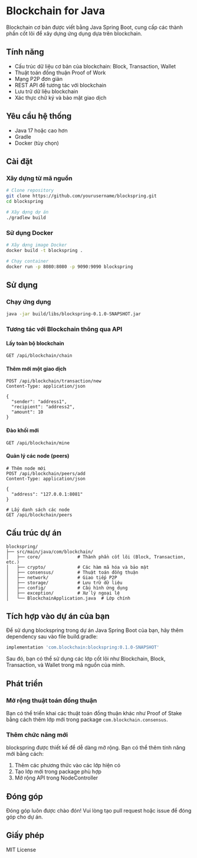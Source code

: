 # Blockchain for Java

Blockchain cơ bản được viết bằng Java Spring Boot, cung cấp các thành phần cốt lõi để xây dựng ứng dụng dựa trên 
blockchain.

## Tính năng

- Cấu trúc dữ liệu cơ bản của blockchain: Block, Transaction, Wallet
- Thuật toán đồng thuận Proof of Work
- Mạng P2P đơn giản
- REST API để tương tác với blockchain
- Lưu trữ dữ liệu blockchain
- Xác thực chữ ký và bảo mật giao dịch

## Yêu cầu hệ thống

- Java 17 hoặc cao hơn
- Gradle
- Docker (tùy chọn)

## Cài đặt

### Xây dựng từ mã nguồn

```bash
# Clone repository
git clone https://github.com/yourusername/blockspring.git
cd blockspring

# Xây dựng dự án
./gradlew build
```

### Sử dụng Docker

```bash
# Xây dựng image Docker
docker build -t blockspring .

# Chạy container
docker run -p 8080:8080 -p 9090:9090 blockspring
```

## Sử dụng

### Chạy ứng dụng

```bash
java -jar build/libs/blockspring-0.1.0-SNAPSHOT.jar
```

### Tương tác với Blockchain thông qua API

#### Lấy toàn bộ blockchain

```
GET /api/blockchain/chain
```

#### Thêm mới một giao dịch

```
POST /api/blockchain/transaction/new
Content-Type: application/json

{
  "sender": "address1",
  "recipient": "address2", 
  "amount": 10
}
```

#### Đào khối mới

```
GET /api/blockchain/mine
```

#### Quản lý các node (peers)

```
# Thêm node mới
POST /api/blockchain/peers/add
Content-Type: application/json

{
  "address": "127.0.0.1:8081"
}

# Lấy danh sách các node
GET /api/blockchain/peers
```

## Cấu trúc dự án

```
blockspring/
├── src/main/java/com/blockchain/
│   ├── core/              # Thành phần cốt lõi (Block, Transaction, etc.)
│   ├── crypto/            # Các hàm mã hóa và bảo mật
│   ├── consensus/         # Thuật toán đồng thuận
│   ├── network/           # Giao tiếp P2P
│   ├── storage/           # Lưu trữ dữ liệu
│   ├── config/            # Cấu hình ứng dụng
│   ├── exception/         # Xử lý ngoại lệ
│   └── BlockchainApplication.java  # Lớp chính
```

## Tích hợp vào dự án của bạn

Để sử dụng blockspring trong dự án Java Spring Boot của bạn, hãy thêm dependency sau vào file build.gradle:

```groovy
implementation 'com.blockchain:blockspring:0.1.0-SNAPSHOT'
```

Sau đó, bạn có thể sử dụng các lớp cốt lõi như Blockchain, Block, Transaction, và Wallet trong mã nguồn của mình.

## Phát triển

### Mở rộng thuật toán đồng thuận

Bạn có thể triển khai các thuật toán đồng thuận khác như Proof of Stake bằng cách thêm lớp mới trong package `com.blockchain.consensus`.

### Thêm chức năng mới

blockspring được thiết kế để dễ dàng mở rộng. Bạn có thể thêm tính năng mới bằng cách:

1. Thêm các phương thức vào các lớp hiện có
2. Tạo lớp mới trong package phù hợp
3. Mở rộng API trong NodeController

## Đóng góp

Đóng góp luôn được chào đón! Vui lòng tạo pull request hoặc issue để đóng góp cho dự án.

## Giấy phép

MIT License